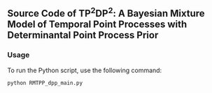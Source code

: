## Source Code of TP$^2$DP$^2$: A Bayesian Mixture Model of Temporal Point Processes with Determinantal Point Process Prior

### Usage

To run the Python script, use the following command:

```bash
python RMTPP_dpp_main.py
